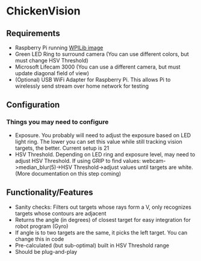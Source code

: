 # ChickenVision

<h2>Requirements</h2>
<ul>
  <li>Raspberry Pi running <a href="https://wpilib.screenstepslive.com/s/currentCS/m/85074/l/1027241-using-the-raspberry-pi-for-frc">WPILib image</a> </li>
  <li>Green LED Ring to surround camera (You can use different colors, but must change HSV Threshold)</li>
  <li>Microsoft Lifecam 3000 (You can use a different camera, but must update diagonal field of view)</li>
  <li>(Optional) USB WiFi Adapter for Raspberry Pi. This allows Pi to wirelessly send stream over home network for testing </li> 
</ul>

<h2>Configuration</h2>
<h3>Things you may need to configure</h3>
<ul>
  <li>Exposure. You probably will need to adjust the exposure based on LED light ring. The lower you can set this value while still tracking vision targets, the better. Current setup is 21</li>
  <li>HSV Threshold. Depending on LED ring and exposure level, may need to adjust HSV Threshold. If using GRIP to find values: webcam->median_blur(5)->HSV Threshold->adjust values until targets are white. (More documentation on this step coming)</li>
  </li> 
</ul>

<h2>Functionality/Features</h3>
<ul>
  <li>Sanity checks: Filters out targets whose rays form a V, only recognizes targets whose contours are adjacent</li>
  <li>Returns the angle (in degrees) of closest target for easy integration for robot program (Gyro)</li>
  <li>If angle is to two targets are the same, it picks the left target. You can change this in code</li>
  <li>Pre-calculated (but sub-optimal) built in HSV Threshold range</li>
  <li>Should be plug-and-play</li>
</ul>
